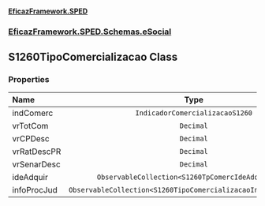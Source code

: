 #### [EficazFramework.SPED](EficazFrameworkSPED.md 'EficazFramework SPED')
### [EficazFramework.SPED.Schemas.eSocial](EficazFramework.SPED.Schemas.eSocial.md 'EficazFramework.SPED.Schemas.eSocial')

## S1260TipoComercializacao Class
### Properties

| Name | Type | |
| :--- | :---: | :--- |
| indComerc | `IndicadorComercializacaoS1260` |  |
| vrTotCom | `Decimal` |  |
| vrCPDesc | `Decimal` |  |
| vrRatDescPR | `Decimal` |  |
| vrSenarDesc | `Decimal` |  |
| ideAdquir | `ObservableCollection<S1260TpComercIdeAdquirente>` |  |
| infoProcJud | `ObservableCollection<S1260TipoComercializacaoInfoProcJudicial>` |  |
